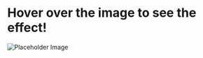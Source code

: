 <!DOCTYPE html>
<html lang="en">
<head>
  <meta charset="UTF-8">
  <meta name="viewport" content="width=device-width, initial-scale=1.0">
  <title>Hover Image Animation</title>
  <style>
    /* Style for the container of the image */
    .image-container {
      display: inline-block;
      overflow: hidden;
      position: relative;
    }

    /* Style for the image */
    .image-container img {
      width: 100%; /* Adjust the width as needed */
      transition: transform 0.5s ease; /* Smooth transition for the hover effect */
    }

    /* Hover effect */
    .image-container:hover img {
      transform: scale(1.2) translate(20px, -20px); /* Adjust the movement and zoom */
    }
  </style>
</head>
<body>
  <h1>Hover over the image to see the effect!</h1>

  <!-- Image container -->
  <div class="image-container">
    <img src="https://via.placeholder.com/500" alt="Placeholder Image">
  </div>
</body>
</html>
